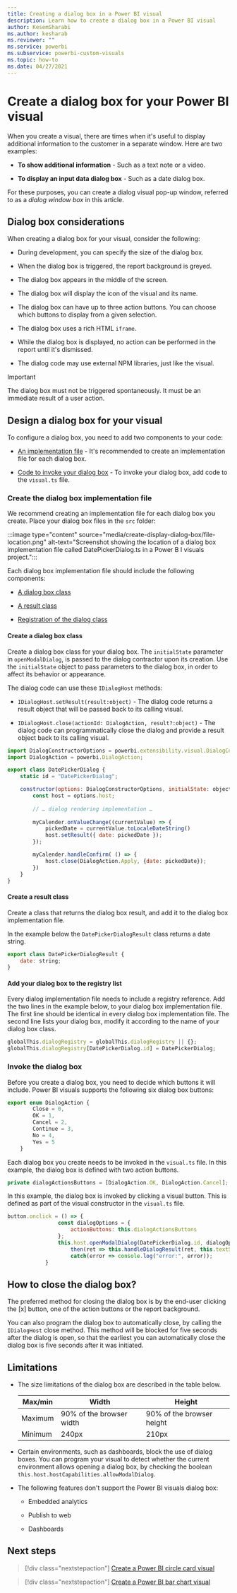 ```yaml
---
title: Creating a dialog box in a Power BI visual
description: Learn how to create a dialog box in a Power BI visual
author: KesemSharabi
ms.author: kesharab
ms.reviewer: ""
ms.service: powerbi
ms.subservice: powerbi-custom-visuals
ms.topic: how-to
ms.date: 04/27/2021
---
```


# Create a dialog box for your Power BI visual

When you create a visual, there are times when it's useful to display additional information to the customer in a separate window. Here are two examples:

* **To show additional information** - Such as a text note or a video.

* **To display an input data dialog box** - Such as a date dialog box.

For these purposes, you can create a dialog visual pop-up window, referred to as a *dialog window box* in this article.

## Dialog box considerations

When creating a dialog box for your visual, consider the following:

* During development, you can specify the size of the dialog box.

* When the dialog box is triggered, the report background is greyed.

* The dialog box appears in the middle of the screen.

* The dialog box will display the icon of the visual and its name.

* The dialog box can have up to three action buttons. You can choose which buttons to display from a given selection.

* The dialog box uses a rich HTML `iframe`.

* While the dialog box is displayed, no action can be performed in the report until it's dismissed.

* The dialog code may use external NPM libraries, just like the visual.

>[!IMPORTANT]
>The dialog box must not be triggered spontaneously. It must be an immediate result of a user action.

## Design a dialog box for your visual

To configure a dialog box, you need to add two components to your code:

* [An implementation file](#create-the-dialog-box-implementation-file) - It's recommended to create an implementation file for each dialog box.

* [Code to invoke your dialog box](#create-a-dialog-box-function) - To invoke your dialog box, add code to the `visual.ts` file.

### Create the dialog box implementation file

We recommend creating an implementation file for each dialog box you create. Place your dialog box files in the `src` folder:

:::image type="content" source="media/create-display-dialog-box/file-location.png" alt-text="Screenshot showing the location of a dialog box implementation file called DatePickerDialog.ts in a Power B I visuals project.":::

Each dialog box implementation file should include the following components:

* [A dialog box class](#create-a-dialog-box-class)

* [A result class](#create-a-result-class)

* [Registration of the dialog class](#add-your-dialog-box-to-the-registry-list)

#### Create a dialog box class

Create a dialog box class for your dialog box. The `initialState` parameter in `openModalDialog`, is passed to the dialog contractor upon its creation. Use the `initialState` object to pass parameters to the dialog box, in order to affect its behavior or appearance.

The dialog code can use these `IDialogHost` methods:

* `IDialogHost.setResult(result:object)` - The dialog code returns a result object that will be passed back to its calling visual.

* `IDialogHost.close(actionId: DialogAction, result?:object)` - The dialog code can programmatically close the dialog and provide a result object back to its calling visual.

```javascript
import DialogConstructorOptions = powerbi.extensibility.visual.DialogConstructorOptions;
import DialogAction = powerbi.DialogAction;

export class DatePickerDialog {
    static id = "DatePickerDialog";

    constructor(options: DialogConstructorOptions, initialState: object) {
        const host = options.host;
        
        // … dialog rendering implementation …
        
        myCalender.onValueChange((currentValue) => {
            pickedDate = currentValue.toLocaleDateString()
            host.setResult({ date: pickedDate });
        });

        myCalender.handleConfirm( () => {
            host.close(DialogAction.Apply, {date: pickedDate});
        })
    }
}
```

#### Create a result class

Create a class that returns the dialog box result, and add it to the dialog box implementation file.

In the example below the `DatePickerDialogResult` class returns a date string.

```javascript
export class DatePickerDialogResult {
    date: string;
}
```

#### Add your dialog box to the registry list

Every dialog implementation file needs to include a registry reference. Add the two lines in the example below, to your dialog box implementation file. The first line should be identical in every dialog box implementation file. The second line lists your dialog box, modify it according to the name of your dialog box class.

```javascript
globalThis.dialogRegistry = globalThis.dialogRegistry || {};
globalThis.dialogRegistry[DatePickerDialog.id] = DatePickerDialog;

```

### Invoke the dialog box

Before you create a dialog box, you need to decide which buttons it will include. Power BI visuals supports the following six dialog box buttons:

```javascript
export enum DialogAction {
        Close = 0,
        OK = 1,
        Cancel = 2,
        Continue = 3,
        No = 4,
        Yes = 5
    }

```

Each dialog box you create needs to be invoked in the `visual.ts` file. In this example, the dialog box is defined with two action buttons.

```javascript
private dialogActionsButtons = [DialogAction.OK, DialogAction.Cancel];
```

In this example, the dialog box is invoked by clicking a visual button. This is defined as part of the visual constructor in the `visual.ts` file.

```javascript
button.onclick = () => {
                const dialogOptions = {
                    actionButtons: this.dialogActionsButtons
                };
                this.host.openModalDialog(DatePickerDialog.id, dialogOptions).
                    then(ret => this.handleDialogResult(ret, this.textStartDate)).
                    catch(error => console.log("error:", error));
            }
```

## How to close the dialog box?

The preferred method for closing the dialog box is by the end-user clicking the [x] button, one of the action buttons or the report background.

You can also program the dialog box to automatically close, by calling the `IDialogHost` close method. This method will be blocked for five seconds after the dialog is open, so that the earliest you can automatically close the dialog box is five seconds after it was initiated.

## Limitations

* The size limitations of the dialog box are described in the table below.

    |Max/min |Width                    |Height                    |
    |--------|-------------------------|--------------------------|
    |Maximum |90% of the browser width |90% of the browser height |
    |Minimum |240px                    |210px                     |

* Certain environments, such as dashboards, block the use of dialog boxes. You can program your visual to detect whether the current environment allows opening a dialog box, by checking the boolean `this.host.hostCapabilities.allowModalDialog`.

* The following features don't support the Power BI visuals dialog box:

    * Embedded analytics

    * Publish to web

    * Dashboards

## Next steps

> [!div class="nextstepaction"]
> [Create a Power BI circle card visual](develop-circle-card.md)

> [!div class="nextstepaction"]
> [Create a Power BI bar chart visual](create-bar-chart.md)
